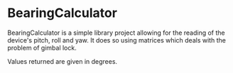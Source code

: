 BearingCalculator
=================

BearingCalculator is a simple library project allowing for the reading of the device's pitch, roll and yaw.
It does so using matrices which deals with the problem of gimbal lock.

Values returned are given in degrees.